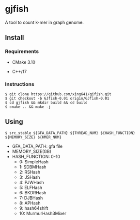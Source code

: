 # gjfish

A tool to count k-mer in graph genome.

## Install

### Requirements
* CMake 3.10

* C++/17

### Instructions

```console
$ git clone https://github.com/xing641/gjfish.git
$ git checkout -b GJfish-0.01 origin/GJfish-0.01
$ cd gjfish && mkdir build && cd build
$ cmake .. && make -j
```
## Using

```shell
$ src_stable ${GFA_DATA_PATH} ${THREAD_NUM} ${HASH_FUNCTION} ${MEMORY_SIZE} ${KMER_NUM}
```

* GFA_DATA_PATH: gfa file
* MEMORY_SIZE(GB)
* HASH_FUNCTION: 0-10
  * 0: SimpleHash
  * 1: SDBMHash
  * 2: RSHash
  * 3: JSHash
  * 4: PJWHash
  * 5: ELFHash
  * 6: BKDRHash
  * 7: DJBHash
  * 8: APHash
  * 9: hash64shift
  * 10: MurmurHash3Mixer